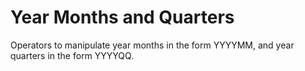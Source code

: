 # Year Months and Quarters

Operators to manipulate year months in the form YYYYMM, and year quarters in the form YYYYQQ.
